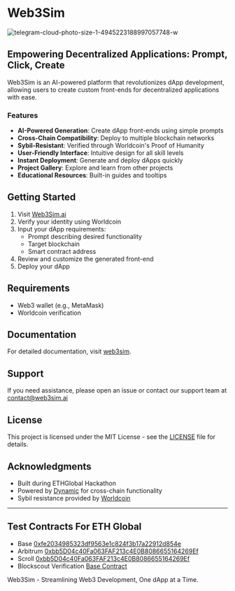 # Web3Sim

![telegram-cloud-photo-size-1-4945223188997057748-w](https://github.com/user-attachments/assets/b0e5417b-ee37-4e98-9ae3-7b23a248d5a7)


## Empowering Decentralized Applications: Prompt, Click, Create

Web3Sim is an AI-powered platform that revolutionizes dApp development, allowing users to create custom front-ends for decentralized applications with ease.

### Features

- **AI-Powered Generation**: Create dApp front-ends using simple prompts
- **Cross-Chain Compatibility**: Deploy to multiple blockchain networks
- **Sybil-Resistant**: Verified through Worldcoin's Proof of Humanity
- **User-Friendly Interface**: Intuitive design for all skill levels
- **Instant Deployment**: Generate and deploy dApps quickly
- **Project Gallery**: Explore and learn from other projects
- **Educational Resources**: Built-in guides and tooltips

## Getting Started

1. Visit [Web3Sim.ai](https://www.web3sim.ai)
2. Verify your identity using Worldcoin
3. Input your dApp requirements:
   - Prompt describing desired functionality
   - Target blockchain
   - Smart contract address
4. Review and customize the generated front-end
5. Deploy your dApp

## Requirements

- Web3 wallet (e.g., MetaMask)
- Worldcoin verification

## Documentation

For detailed documentation, visit [web3sim](https://web3sim.ai/).

## Support

If you need assistance, please open an issue or contact our support team at contact@web3sim.ai


## License

This project is licensed under the MIT License - see the [LICENSE](LICENSE) file for details.

## Acknowledgments

- Built during ETHGlobal Hackathon
- Powered by [Dynamic](https://www.dynamic.xyz) for cross-chain functionality
- Sybil resistance provided by [Worldcoin](https://worldcoin.org)

---

## Test Contracts For ETH Global

- Base [0xfe2034985323df9563e1c824f3b17a22912d854e](https://base.blockscout.com/address/0xfE2034985323Df9563E1c824f3b17a22912D854E?tab=contract)
- Arbitrum [0xbb5D04c40Fa063FAF213c4E0B8086655164269Ef](https://arbiscan.io/address/0xbb5d04c40fa063faf213c4e0b8086655164269ef)
- Scroll [0xbb5D04c40Fa063FAF213c4E0B8086655164269Ef](https://sepolia.scrollscan.com/address/0xbb5d04c40fa063faf213c4e0b8086655164269ef)
- Blockscout Verification [Base Contract](https://base.blockscout.com/address/0xfE2034985323Df9563E1c824f3b17a22912D854E?tab=contract)

Web3Sim - Streamlining Web3 Development, One dApp at a Time.
